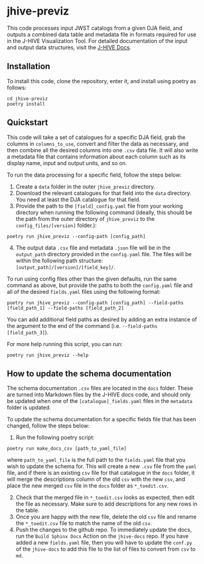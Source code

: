# jhive-previz

This code processes input JWST catalogs from a given DJA field, and outputs a combined data table and metadata file in formats required for use in the J-HIVE Visualization Tool. For detailed documentation of the input and output data structures, visit the [J-HIVE Docs](https://j-hive.github.io/jhive-docs/previz/index.html).

## Installation
To install this code, clone the repository, enter it, and install using poetry as follows:
```
cd jhive-previz
poetry install
```


## Quickstart

This code will take a set of catalogues for a specific DJA field, grab the columns in `columns_to_use`, convert and filter the data as necessary, and then combine all the desired columns into one `.csv` data file. It will also write a metadata file that contains information about each column such as its display name, input and output units, and so on. 

To run the data processing for a specific field, follow the steps below:
1. Create a `data` folder in the outer `jhive_previz` directory.
2. Download the relevant catalogues for that field into the `data` directory. You need at least the DJA catalogue for that field.  
3. Provide the path to the `[field]_config.yaml` file from your working directory when running the following command (ideally, this should be the path from the outer directory of `jhive_previz` to the `config_files/[version]` folder.):
```
poetry run jhive_previz --config-path [config_path]
```
4. The output data `.csv` file and metadata `.json` file will be in the `output_path` directory provided in the `config.yaml` file. The files will be within the following path structure: `[output_path]/[version]/[field_key]/`. 


To run using config files other than the given defaults, run the same command as above, but provide the paths to both the `config.yaml` file and all of the desired `fields.yaml` files using the following format: 

```
poetry run jhive_previz --config-path [config_path] --field-paths [field_path_1] --field-paths [field_path_2]
```

You can add additional field paths as desired by adding an extra instance of the argument to the end of the command (i.e. `--field-paths [field_path_3]`).

For more help running this script, you can run:
```
poetry run jhive_previz --help
```


## How to update the schema documentation

The schema documentation `.csv` files are located in the `docs` folder. These are turned into Markdown files by the J-HIVE docs code, and should only be updated when one of the `[catalogue]_fields.yaml` files in the `metadata` folder is updated. 

To update the schema documentation for a specific fields file that has been changed, follow the steps below:
1. Run the following poetry script: 
```
poetry run make_docs_csv [path_to_yaml_file]
```
 where `path_to_yaml_file` is the full path to the `fields.yaml` file that you wish to update the schema for. This will create a new `.csv` file from the `yaml` file, and if there is an existing `csv` file for that catalogue in the `docs` folder, it will merge the descriptions column of the old `csv` with the new `csv`, and place the new merged `csv` file in the `docs` folder as `*_toedit.csv`. 

2. Check that the merged file in `*_toedit.csv` looks as expected, then edit the file as necessary. Make sure to add descriptions for any new rows in the table. 
3. Once you are happy with the new file, delete the old `csv` file and rename the `*_toedit.csv` file to match the name of the old `csv`.
4. Push the changes to the github repo. To immediately update the docs, run the `Build Sphinx Docs` Action on the `jhive-docs` repo. If you have added a new `fields.yaml` file, then you will have to update the `conf.py` of the `jhive-docs` to add this file to the list of files to convert from `csv` to `md`.